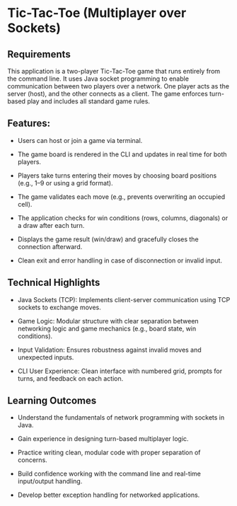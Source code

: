 # Tic-Tac-Toe (Multiplayer over Sockets)

## Requirements

This application is a two-player Tic-Tac-Toe game that runs entirely from the command line. It uses Java socket programming to enable communication between two players over a network. One player acts as the server (host), and the other connects as a client. The game enforces turn-based play and includes all standard game rules.

## Features:

- Users can host or join a game via terminal.

- The game board is rendered in the CLI and updates in real time for both players.

- Players take turns entering their moves by choosing board positions (e.g., 1–9 or using a grid format).

- The game validates each move (e.g., prevents overwriting an occupied cell).

- The application checks for win conditions (rows, columns, diagonals) or a draw after each turn.

- Displays the game result (win/draw) and gracefully closes the connection afterward.

- Clean exit and error handling in case of disconnection or invalid input.

## Technical Highlights

- Java Sockets (TCP): Implements client-server communication using TCP sockets to exchange moves.

- Game Logic: Modular structure with clear separation between networking logic and game mechanics (e.g., board state, win conditions).

- Input Validation: Ensures robustness against invalid moves and unexpected inputs.

- CLI User Experience: Clean interface with numbered grid, prompts for turns, and feedback on each action.

## Learning Outcomes

- Understand the fundamentals of network programming with sockets in Java.

- Gain experience in designing turn-based multiplayer logic.

- Practice writing clean, modular code with proper separation of concerns.

- Build confidence working with the command line and real-time input/output handling.

- Develop better exception handling for networked applications.
